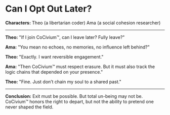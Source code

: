 # Can I Opt Out Later?

**Characters:**
Theo (a libertarian coder)
Ama (a social cohesion researcher)

---

**Theo:** "If I join CoCivium™, can I leave later? Fully leave?"

**Ama:** "You mean no echoes, no memories, no influence left behind?"

**Theo:** "Exactly. I want reversible engagement."

**Ama:** "Then CoCivium™ must respect erasure. But it must also track the logic chains that depended on your presence."

**Theo:** "Fine. Just don’t chain my soul to a shared past."

---

**Conclusion:**
Exit must be possible. But total un-being may not be. CoCivium™ honors the right to depart, but not the ability to pretend one never shaped the field.


